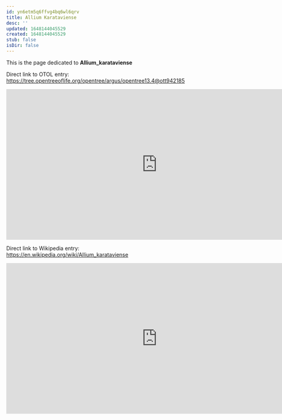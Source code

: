 ```yaml
---
id: yn6etm5q6ffvg4bq6wl6qrv
title: Allium Karataviense
desc: ''
updated: 1648144045529
created: 1648144045529
stub: false
isDir: false
---
```

This is the page dedicated to **Allium_karataviense**


Direct link to OTOL entry: https://tree.opentreeoflife.org/opentree/argus/opentree13.4@ott942185



<html>
    <body>
    <iframe src="https://tree.opentreeoflife.org/opentree/argus/opentree13.4@ott942185"
    width="800" height="400" frameborder="0" allowfullscreen> </iframe>
    </body>
</html>
    


Direct link to Wikipedia entry: https://en.wikipedia.org/wiki/Allium_karataviense



<html>
    <body>
    <iframe src="https://en.wikipedia.org/wiki/Allium_karataviense"
    width="800" height="400" frameborder="0" allowfullscreen> </iframe>
    </body>
</html>
    
